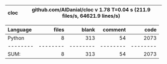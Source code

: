 cloc|github.com/AlDanial/cloc v 1.78  T=0.04 s (211.9 files/s, 64621.9 lines/s)
--- | ---

Language|files|blank|comment|code
:-------|-------:|-------:|-------:|-------:
Python|8|313|54|2073
--------|--------|--------|--------|--------
SUM:|8|313|54|2073
